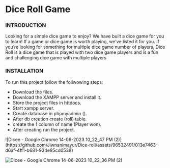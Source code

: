 <h1>Dice Roll Game</h1>
<h3>INTRODUCTION</h3>
Looking for a simple dice game to enjoy? We have built a dice game for you to learn! If a game
or dice game is worth playing, we’ve listed it for you. If you’re looking for something for
multiple dice game number of players, Dice Roll is a dice game that is played with two dice
game players and is a fun and challenging dice game with multiple players
<h3>INSTALLATION</h3>
To run this project follow the follwowing steps: 
<ul>
  <li>Download the files.</li>
  <li>Download the XAMPP server and install it.</li>
  <li>Store the project files in httdocs.</li>
  <li>Start xampp server.</li>
  <li>Create database in phpmyadmin ().</li>
  <li>After db creation create (roll) table.</li>
  <li>create the 1 column of name (Player won).</li>
  <li>After creating run the project.</li>
</ul>
![Dicee - Google Chrome 14-06-2023 10_22_47 PM (2)](https://github.com/Jiwnanimayur/Dice-roll/assets/96532491/013e7463-d6af-4ff1-b681-934e85cd0538)

![Dicee - Google Chrome 14-06-2023 10_22_36 PM (2)](https://github.com/Jiwnanimayur/Dice-roll/assets/96532491/d3a5ce7a-cddf-4757-a7ef-8f426686702c)
